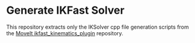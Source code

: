 Generate IKFast Solver
==========

This repository extracts only the IKSolver cpp file generation scripts from the [MoveIt ikfast_kinematics_plugin](https://github.com/moveit/moveit/tree/master/moveit_kinematics/ikfast_kinematics_plugin) repository.
